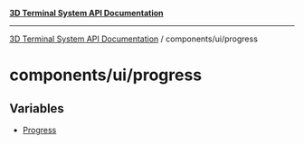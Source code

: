 [**3D Terminal System API Documentation**](../../../README.md)

***

[3D Terminal System API Documentation](../../../README.md) / components/ui/progress

# components/ui/progress

## Variables

- [Progress](variables/Progress.md)
